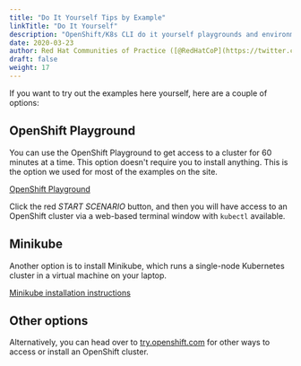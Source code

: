 ```yaml
---
title: "Do It Yourself Tips by Example"
linkTitle: "Do It Yourself"
description: "OpenShift/K8s CLI do it yourself playgrounds and environments to learn and become an expert!"
date: 2020-03-23
author: Red Hat Communities of Practice ([@RedHatCoP](https://twitter.com/RedHatCoP)), OpenShift Evangelism ([Team](https://github.com/openshift-evangelists/kbe/graphs/contributors))
draft: false
weight: 17
---
```


If you want to try out the examples here yourself, here are a couple of options:

## OpenShift Playground
You can use the OpenShift Playground to get access to a cluster for 60 minutes at a time. This option doesn't require you to install anything. This is the option we used for most of the examples on the site.

[OpenShift Playground](https://learn.openshift.com/playgrounds/openshift42)

Click the red *START SCENARIO* button, and then you will have access to an OpenShift cluster via a web-based terminal window with `kubectl` available.

## Minikube

Another option is to install Minikube, which runs a single-node Kubernetes cluster in a virtual machine on your laptop.

[Minikube installation instructions](https://kubernetes.io/docs/tasks/tools/install-minikube/)

## Other options

Alternatively, you can head over to [try.openshift.com](https://try.openshift.com) for other ways to access or install an OpenShift cluster.
